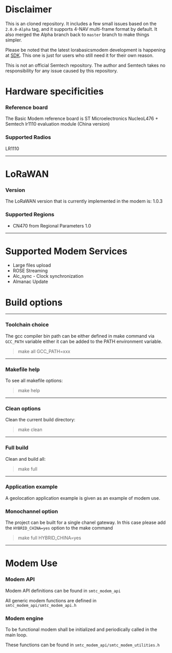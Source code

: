# Disclaimer

This is an cloned repository. It includes a few small issues based on the `2.0.0-Alpha` tag, and it supports 4-NAV
multi-frame format by default. It also merged the Alpha branch back to `master` branch to make things simpler.

Please be noted that the latest lorabasicsmodem development is happening at [SDK](https://github.com/Lora-net/SWSD001).
This one is just for users who still need it for their own reason.

This is not an official Semtech repository. The author and Semtech takes no responsibility for any issue caused by this repository.

# Hardware specificities  

### Reference board
The Basic Modem reference board is ST Microelectronics NucleoL476 + Semtech lr1110 evaluation module (China version)

### Supported Radios  
LR1110 

----
# LoRaWAN  

### Version  
The LoRaWAN version that is currently implemented in the modem is: 1.0.3

### Supported Regions  
* CN470 from Regional Parameters 1.0

----
# Supported Modem Services 

* Large files upload
* ROSE Streaming
* Alc_sync - Clock synchronization
* Almanac Update

# Build options

----
### Toolchain choice

The gcc compiler bin path can be either defined in make command via `GCC_PATH` variable either it can be added to the PATH environment variable.
> make all GCC_PATH=xxx

----
### Makefile help

To see all makefile options:  
>make help

----
### Clean options

Clean the current build directory:  
>make clean
----
### Full build

Clean and build all:  
>make full

----
### Application example

A geolocation application example is given as an example of modem use.

### Monochannel option

The project can be built for a single chanel gateway. In this case please add the `HYBRID_CHINA=yes` option to the make command
>make full HYBRID_CHINA=yes

----

# Modem Use

### Modem API
Modem API definitions can be found in `smtc_modem_api`

All generic modem functions are defined in `smtc_modem_api/smtc_modem_api.h`

### Modem engine

To be functional modem shall be initialized and periodically called in the main loop.

These functions can be found in `smtc_modem_api/smtc_modem_utilities.h`

